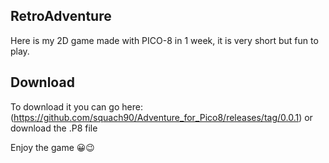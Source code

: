 ## RetroAdventure
Here is my 2D game made with PICO-8 in 1 week, 
it is very short but fun to play. 

## Download
To download it you can go here: (https://github.com/squach90/Adventure_for_Pico8/releases/tag/0.0.1) or download the .P8 file

Enjoy the game 😀😉
